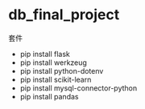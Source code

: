 # db_final_project

套件
- pip install flask 
- pip install werkzeug 
- pip install python-dotenv 
- pip install scikit-learn 
- pip install mysql-connector-python 
- pip install pandas 

